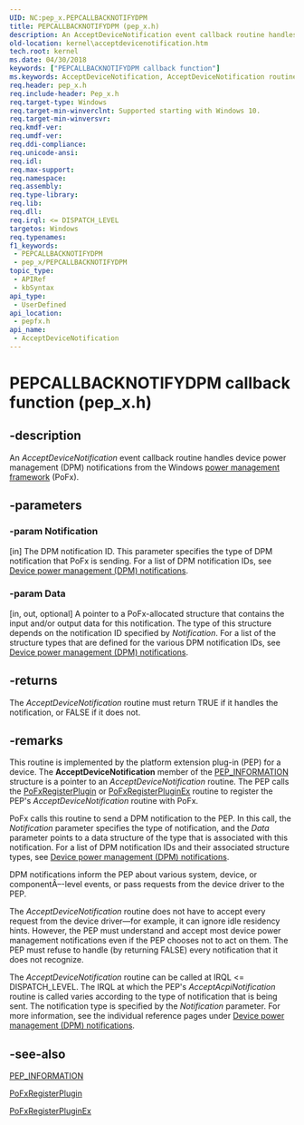 ```yaml
---
UID: NC:pep_x.PEPCALLBACKNOTIFYDPM
title: PEPCALLBACKNOTIFYDPM (pep_x.h)
description: An AcceptDeviceNotification event callback routine handles device power management (DPM) notifications from the Windows power management framework (PoFx).
old-location: kernel\acceptdevicenotification.htm
tech.root: kernel
ms.date: 04/30/2018
keywords: ["PEPCALLBACKNOTIFYDPM callback function"]
ms.keywords: AcceptDeviceNotification, AcceptDeviceNotification routine [Kernel-Mode Driver Architecture], PEPCALLBACKNOTIFYDPM, kernel.acceptdevicenotification, pepfx/AcceptDeviceNotification
req.header: pep_x.h
req.include-header: Pep_x.h
req.target-type: Windows
req.target-min-winverclnt: Supported starting with Windows 10.
req.target-min-winversvr: 
req.kmdf-ver: 
req.umdf-ver: 
req.ddi-compliance: 
req.unicode-ansi: 
req.idl: 
req.max-support: 
req.namespace: 
req.assembly: 
req.type-library: 
req.lib: 
req.dll: 
req.irql: <= DISPATCH_LEVEL
targetos: Windows
req.typenames: 
f1_keywords:
 - PEPCALLBACKNOTIFYDPM
 - pep_x/PEPCALLBACKNOTIFYDPM
topic_type:
 - APIRef
 - kbSyntax
api_type:
 - UserDefined
api_location:
 - pepfx.h
api_name:
 - AcceptDeviceNotification
---
```


# PEPCALLBACKNOTIFYDPM callback function (pep_x.h)


## -description

An <i>AcceptDeviceNotification</i> event callback routine handles device power management (DPM) notifications from the Windows <a href="/windows-hardware/drivers/ddi/_kernel/#device-power-management">power management framework</a> (PoFx).

## -parameters

### -param Notification 

[in]
The DPM notification ID. This parameter specifies the type of DPM notification that PoFx is sending. For a list of DPM notification IDs, see <a href="/windows-hardware/drivers/ddi/index">Device power management (DPM) notifications</a>.

### -param Data 

[in, out, optional]
A pointer to a PoFx-allocated structure that contains the input and/or output data for this notification. The type of this structure depends on the notification ID specified by <i>Notification</i>. For a list of the structure types that are defined for the various DPM notification IDs, see <a href="/windows-hardware/drivers/ddi/index">Device power management (DPM) notifications</a>.

## -returns

The <i>AcceptDeviceNotification</i> routine must return TRUE if it handles the notification, or FALSE if it does not.

## -remarks

This routine is implemented by the platform extension plug-in (PEP) for a device. The <b>AcceptDeviceNotification</b> member of the <a href="/windows-hardware/drivers/ddi/pepfx/ns-pepfx-_pep_information">PEP_INFORMATION</a> structure is a pointer to an <i>AcceptDeviceNotification</i> routine. The PEP calls the <a href="/windows-hardware/drivers/ddi/pepfx/nf-pepfx-pofxregisterplugin">PoFxRegisterPlugin</a> or <a href="/windows-hardware/drivers/ddi/pepfx/nf-pepfx-pofxregisterpluginex">PoFxRegisterPluginEx</a> routine to register the PEP's <i>AcceptDeviceNotification</i> routine with PoFx.

PoFx calls this routine to send a DPM notification to the PEP. In this call, the <i>Notification</i> parameter specifies the type of notification, and the <i>Data</i> parameter points to a data structure of the type that is associated with this notification. For a list of DPM notification IDs and their associated structure types, see <a href="/windows-hardware/drivers/ddi/index">Device power management (DPM) notifications</a>.

DPM notifications inform the PEP about various system, device, or componentÂ–-level events, or pass requests from the device driver to the PEP.

The <i>AcceptDeviceNotification</i> routine does not have to accept every request from the  device driver—for example, it can ignore idle residency hints. However, the PEP must understand and accept most device power management notifications even if the PEP chooses not to act on them. The PEP must refuse to handle (by returning FALSE) every notification that it does not recognize.

The <i>AcceptDeviceNotification</i> routine can be called at IRQL <= DISPATCH_LEVEL. The IRQL at which the PEP's <i>AcceptAcpiNotification</i> routine is called varies according to the type of notification that is being sent. The notification type is specified by the <i>Notification</i> parameter. For more information, see the individual reference pages under <a href="/windows-hardware/drivers/ddi/index">Device power management (DPM) notifications</a>.

## -see-also

<a href="/windows-hardware/drivers/ddi/pepfx/ns-pepfx-_pep_information">PEP_INFORMATION</a>



<a href="/windows-hardware/drivers/ddi/pepfx/nf-pepfx-pofxregisterplugin">PoFxRegisterPlugin</a>



<a href="/windows-hardware/drivers/ddi/pepfx/nf-pepfx-pofxregisterpluginex">PoFxRegisterPluginEx</a>
